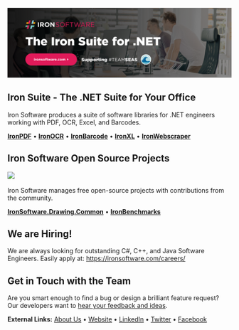 [![Iron Software GitHub Readme Banner](https://raw.githubusercontent.com/iron-software/.github/main/assets/ironsoftware_banner.png)](https://ironsoftware.com/)

## Iron Suite - The .NET Suite for Your Office

Iron Software produces a suite of software libraries for .NET engineers working with PDF, OCR, Excel, and Barcodes.

[**IronPDF**](https://ironpdf.com/) • [**IronOCR**](https://ironsoftware.com/csharp/ocr/) • [**IronBarcode**](https://ironsoftware.com/csharp/barcode/) • [**IronXL**](https://ironsoftware.com/csharp/excel/) • [**IronWebscraper**](https://ironsoftware.com/csharp/webscraper/)

## Iron Software Open Source Projects

<img src="https://img.shields.io/badge/%E2%80%8EOpen%20Source-%20%E2%9C%93-107C10?logo=opensourceinitiative&style=flat-square">

Iron Software manages free open-source projects with contributions from the community.

[**IronSoftware.Drawing.Common**](https://github.com/iron-software/IronSoftware.Drawing.Common) • [**IronBenchmarks**](https://github.com/iron-software/IronBenchmarks)

## We are Hiring!
We are always looking for outstanding C#, C++, and Java Software Engineers. Easily apply at: https://ironsoftware.com/careers/

## Get in Touch with the Team
Are you smart enough to find a bug or design a brilliant feature request? Our developers want to [hear your feedback and ideas](https://ironsoftware.com/contact-us/#helpscout-support).

**External Links:** [About Us](https://ironsoftware.com/about-us/) • [Website](https://ironsoftware.com/) • [LinkedIn](https://www.linkedin.com/company/ironsoftware/) • [Twitter](https://twitter.com/ironsoftwaredev) • [Facebook](https://www.facebook.com/teamironsoftware/)
